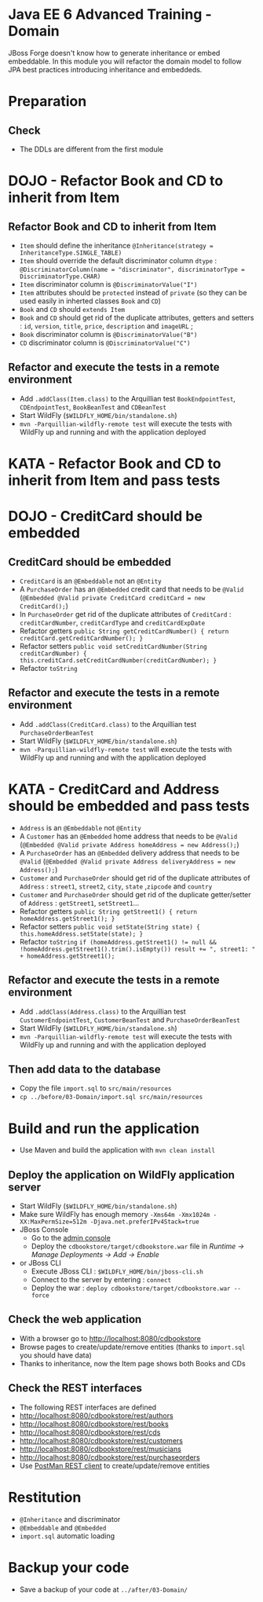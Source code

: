 # Java EE 6 Advanced Training - Domain

JBoss Forge doesn't know how to generate inheritance or embed embeddable. In this module you will refactor the domain model to follow JPA best practices introducing inheritance and embeddeds.

# Preparation

## Check

* The DDLs are different from the first module

# DOJO - Refactor Book and CD to inherit from Item

## Refactor Book and CD to inherit from Item

* `Item` should define the inheritance `@Inheritance(strategy = InheritanceType.SINGLE_TABLE)`
* `Item` should override the default discriminator column `dtype` : `@DiscriminatorColumn(name = "discriminator", discriminatorType = DiscriminatorType.CHAR)`
* `Item` discriminator column is `@DiscriminatorValue("I")`
* `Item` attributes should be `protected` instead of `private` (so they can be used easily in inherted classes `Book` and `CD`)
* `Book` and `CD` should `extends Item`
* `Book` and `CD` should get rid of the duplicate attributes, getters and setters : `id`, `version`, `title`, `price`, `description` and `imageURL` ;
* `Book` discriminator column is `@DiscriminatorValue("B")`
* `CD` discriminator column is `@DiscriminatorValue("C")`

## Refactor and execute the tests in a remote environment

* Add `.addClass(Item.class)` to the Arquillian test `BookEndpointTest`, `CDEndpointTest`, `BookBeanTest` and `CDBeanTest`
* Start WildFly (`$WILDFLY_HOME/bin/standalone.sh`)
* `mvn -Parquillian-wildfly-remote test` will execute the tests with WildFly up and running and with the application deployed

# KATA - Refactor Book and CD to inherit from Item and pass tests

# DOJO - CreditCard should be embedded

## CreditCard should be embedded

* `CreditCard` is an `@Embeddable` not an `@Entity`
* A `PurchaseOrder` has an `@Embedded` credit card that needs to be `@Valid` (`@Embedded @Valid private CreditCard creditCard = new CreditCard();`)
* In `PurchaseOrder` get rid of the duplicate attributes of `CreditCard` : `creditCardNumber`, `creditCardType` and `creditCardExpDate` 
* Refactor getters `public String getCreditCardNumber() { return creditCard.getCreditCardNumber(); }`
* Refactor setters `public void setCreditCardNumber(String creditCardNumber) { this.creditCard.setCreditCardNumber(creditCardNumber); }`
* Refactor `toString`

## Refactor and execute the tests in a remote environment

* Add `.addClass(CreditCard.class)` to the Arquillian test `PurchaseOrderBeanTest`
* Start WildFly (`$WILDFLY_HOME/bin/standalone.sh`)
* `mvn -Parquillian-wildfly-remote test` will execute the tests with WildFly up and running and with the application deployed

# KATA - CreditCard and Address should be embedded and pass tests

* `Address` is an `@Embeddable` not `@Entity`
* A `Customer` has an `@Embedded` home address that needs to be `@Valid` (`@Embedded @Valid private Address homeAddress = new Address();`)
* A `PurchaseOrder` has an `@Embedded` delivery address that needs to be `@Valid` (`@Embedded @Valid private Address deliveryAddress = new Address();`)
* `Customer` and `PurchaseOrder` should get rid of the duplicate attributes of `Address` : `street1`, `street2`, `city`, `state` ,`zipcode` and `country` 
* `Customer` and `PurchaseOrder` should get rid of the duplicate getter/setter of `Address` : `getStreet1`, `setStreet1`... 
* Refactor getters `public String getStreet1() { return homeAddress.getStreet1(); }`
* Refactor setters `public void setState(String state) { this.homeAddress.setState(state); }`
* Refactor `toString` `if (homeAddress.getStreet1() != null && !homeAddress.getStreet1().trim().isEmpty()) result += ", street1: " + homeAddress.getStreet1();`

## Refactor and execute the tests in a remote environment

* Add `.addClass(Address.class)` to the Arquillian test `CustomerEndpointTest`, `CustomerBeanTest`  and `PurchaseOrderBeanTest`
* Start WildFly (`$WILDFLY_HOME/bin/standalone.sh`)
* `mvn -Parquillian-wildfly-remote test` will execute the tests with WildFly up and running and with the application deployed

## Then add data to the database
 
* Copy the file `import.sql` to `src/main/resources`
* `cp ../before/03-Domain/import.sql src/main/resources`

# Build and run the application

* Use Maven and build the application with `mvn clean install`

## Deploy the application on WildFly application server

* Start WildFly (`$WILDFLY_HOME/bin/standalone.sh`)
* Make sure WildFly has enough memory `-Xms64m -Xmx1024m -XX:MaxPermSize=512m -Djava.net.preferIPv4Stack=true`
* JBoss Console
	* Go to the [admin console](http://localhost:9990/)
	* Deploy the `cdbookstore/target/cdbookstore.war` file in _Runtime -> Manage Deployments -> Add -> Enable_
* or JBoss CLI
	* Execute JBoss CLI : `$WILDFLY_HOME/bin/jboss-cli.sh`
	* Connect to the server by entering : `connect` 
	* Deploy the war : `deploy cdbookstore/target/cdbookstore.war --force`  

## Check the web application

* With a browser go to [http://localhost:8080/cdbookstore]()
* Browse pages to create/update/remove entities (thanks to `import.sql` you should have data)
* Thanks to inheritance, now the Item page shows both Books and CDs

## Check the REST interfaces

* The following REST interfaces are defined
* [http://localhost:8080/cdbookstore/rest/authors]()
* [http://localhost:8080/cdbookstore/rest/books]()
* [http://localhost:8080/cdbookstore/rest/cds]()
* [http://localhost:8080/cdbookstore/rest/customers]()
* [http://localhost:8080/cdbookstore/rest/musicians]()
* [http://localhost:8080/cdbookstore/rest/purchaseorders]()
* Use [PostMan REST client](https://chrome.google.com/webstore/detail/postman-rest-client/fdmmgilgnpjigdojojpjoooidkmcomcm) to create/update/remove entities

# Restitution

* `@Inheritance` and discriminator
* `@Embeddable` and `@Embedded`
* `import.sql` automatic loading

# Backup your code

* Save a backup of your code at `../after/03-Domain/`
